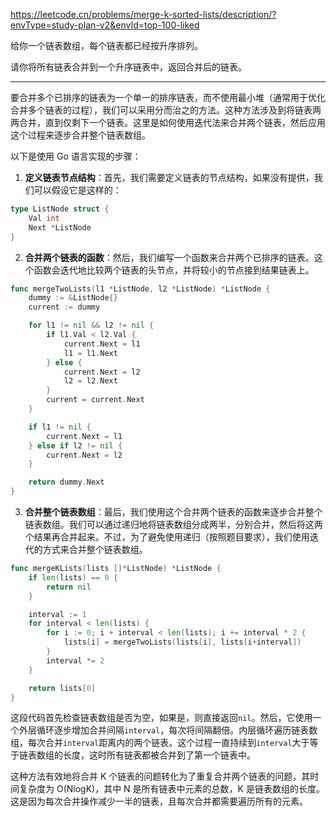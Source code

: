 https://leetcode.cn/problems/merge-k-sorted-lists/description/?envType=study-plan-v2&envId=top-100-liked

给你一个链表数组，每个链表都已经按升序排列。

请你将所有链表合并到一个升序链表中，返回合并后的链表。

---

要合并多个已排序的链表为一个单一的排序链表，而不使用最小堆（通常用于优化合并多个链表的过程），我们可以采用分而治之的方法。这种方法涉及到将链表两两合并，直到仅剩下一个链表。这里是如何使用迭代法来合并两个链表，然后应用这个过程来逐步合并整个链表数组。

以下是使用 Go 语言实现的步骤：

1. **定义链表节点结构**：首先，我们需要定义链表的节点结构，如果没有提供，我们可以假设它是这样的：

```go
type ListNode struct {
    Val int
    Next *ListNode
}
```

2. **合并两个链表的函数**：然后，我们编写一个函数来合并两个已排序的链表。这个函数会迭代地比较两个链表的头节点，并将较小的节点接到结果链表上。

```go
func mergeTwoLists(l1 *ListNode, l2 *ListNode) *ListNode {
    dummy := &ListNode{}
    current := dummy

    for l1 != nil && l2 != nil {
        if l1.Val < l2.Val {
            current.Next = l1
            l1 = l1.Next
        } else {
            current.Next = l2
            l2 = l2.Next
        }
        current = current.Next
    }

    if l1 != nil {
        current.Next = l1
    } else if l2 != nil {
        current.Next = l2
    }

    return dummy.Next
}
```

3. **合并整个链表数组**：最后，我们使用这个合并两个链表的函数来逐步合并整个链表数组。我们可以通过递归地将链表数组分成两半，分别合并，然后将这两个结果再合并起来。不过，为了避免使用递归（按照题目要求），我们使用迭代的方式来合并整个链表数组。

```go
func mergeKLists(lists []*ListNode) *ListNode {
    if len(lists) == 0 {
        return nil
    }

    interval := 1
    for interval < len(lists) {
        for i := 0; i + interval < len(lists); i += interval * 2 {
            lists[i] = mergeTwoLists(lists[i], lists[i+interval])
        }
        interval *= 2
    }

    return lists[0]
}
```

这段代码首先检查链表数组是否为空，如果是，则直接返回`nil`。然后，它使用一个外层循环逐步增加合并间隔`interval`，每次将间隔翻倍。内层循环遍历链表数组，每次合并`interval`距离内的两个链表。这个过程一直持续到`interval`大于等于链表数组的长度，这时所有链表都被合并到了第一个链表中。

这种方法有效地将合并 K 个链表的问题转化为了重复合并两个链表的问题，其时间复杂度为 O(NlogK)，其中 N 是所有链表中元素的总数，K 是链表数组的长度。这是因为每次合并操作减少一半的链表，且每次合并都需要遍历所有的元素。
